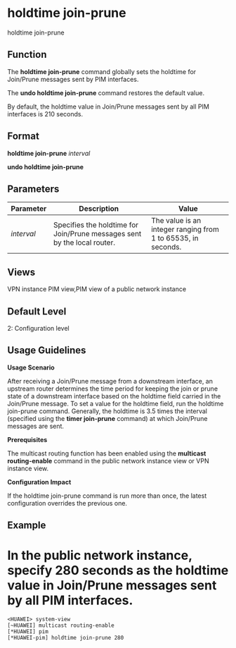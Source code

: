 holdtime join-prune
===================

holdtime join-prune

Function
--------



The **holdtime join-prune** command globally sets the holdtime for Join/Prune messages sent by PIM interfaces.

The **undo holdtime join-prune** command restores the default value.



By default, the holdtime value in Join/Prune messages sent by all PIM interfaces is 210 seconds.


Format
------

**holdtime join-prune** *interval*

**undo holdtime join-prune**


Parameters
----------

| Parameter | Description | Value |
| --- | --- | --- |
| *interval* | Specifies the holdtime for Join/Prune messages sent by the local router. | The value is an integer ranging from 1 to 65535, in seconds. |



Views
-----

VPN instance PIM view,PIM view of a public network instance


Default Level
-------------

2: Configuration level


Usage Guidelines
----------------

**Usage Scenario**

After receiving a Join/Prune message from a downstream interface, an upstream router determines the time period for keeping the join or prune state of a downstream interface based on the holdtime field carried in the Join/Prune message. To set a value for the holdtime field, run the holdtime join-prune command. Generally, the holdtime is 3.5 times the interval (specified using the **timer join-prune** command) at which Join/Prune messages are sent.

**Prerequisites**

The multicast routing function has been enabled using the **multicast routing-enable** command in the public network instance view or VPN instance view.

**Configuration Impact**

If the holdtime join-prune command is run more than once, the latest configuration overrides the previous one.


Example
-------

# In the public network instance, specify 280 seconds as the holdtime value in Join/Prune messages sent by all PIM interfaces.
```
<HUAWEI> system-view
[~HUAWEI] multicast routing-enable
[*HUAWEI] pim
[*HUAWEI-pim] holdtime join-prune 280

```